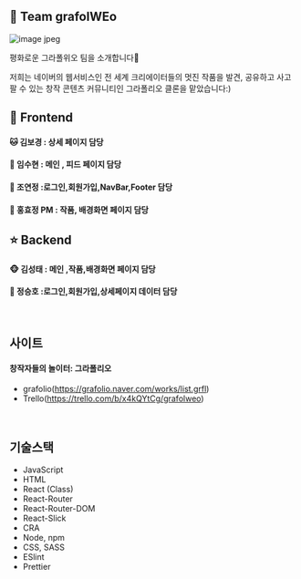 ## 🎨 Team grafolWEo

![image jpeg](https://user-images.githubusercontent.com/61561475/97651573-cb6d6b00-1a9f-11eb-87f7-8bade037e60e.jpg)

평화로운 그라폴위오 팀을 소개합니다💛

저희는 네이버의 웹서비스인 전 세계 크리에이터들의 멋진 작품을 발견, 공유하고 사고팔 수 있는 창작 콘텐츠 커뮤니티인 그라폴리오 클론을 맡았습니다:)

## 💖 Frontend

#### 🐱 김보경 : 상세 페이지 담당

#### 🐥 임수현 : 메인 , 피드 페이지 담당

#### 🐶 조연정 :로그인,회원가입,NavBar,Footer 담당

#### 🐰 홍효정 PM : 작품, 배경화면 페이지 담당

## ⭐️ Backend

#### 🐵 김성태 : 메인 ,작품,배경화면 페이지 담당

#### 🐻 정승호 :로그인,회원가입,상세페이지 데이터 담당

<br>

## 사이트

#### 창작자들의 놀이터: 그라폴리오

- grafolio(https://grafolio.naver.com/works/list.grfl)
- Trello(https://trello.com/b/x4kQYtCg/grafolweo)

<br>

## 기술스택

- JavaScript
- HTML
- React (Class)
- React-Router
- React-Router-DOM
- React-Slick
- CRA
- Node, npm
- CSS, SASS
- ESlint
- Prettier
